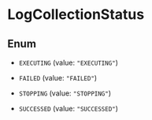 

# LogCollectionStatus

## Enum


* `EXECUTING` (value: `"EXECUTING"`)

* `FAILED` (value: `"FAILED"`)

* `STOPPING` (value: `"STOPPING"`)

* `SUCCESSED` (value: `"SUCCESSED"`)




